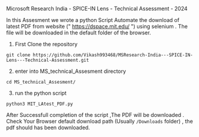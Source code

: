 Microsoft Research India - SPICE-IN Lens - Technical Assessment - 2024

In this Assesment we wrote a python Script Automate the download of latest PDF from website  (" https://dspace.mit.edu/ ") using selenium .
The file will be downloaded in the default folder of the browser.

1. First Clone the repository

`git clone https://github.com/Vikash993468/MSResearch-India---SPICE-IN-Lens---Technical-Assessment.git`



2. enter into MS_technical_Assesment directory

`cd MS_technical_Assesment/`


3. run the python script

`python3 MIT_LAtest_PDF.py`



After Successfull completion of the script ,The PDF will be downloaded .
Check Your Browser default download path (Usually `/Downloads` folder) , the pdf should has been downloaded.
